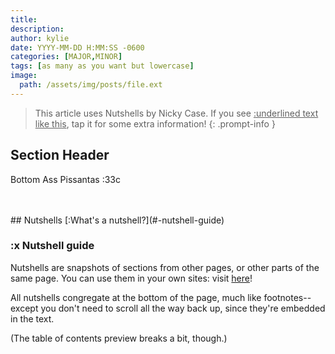 ```yaml
---
title: 
description: 
author: kylie
date: YYYY-MM-DD H:MM:SS -0600
categories: [MAJOR,MINOR]
tags: [as many as you want but lowercase]
image: 
  path: /assets/img/posts/file.ext
---
```


<script src="https://cdn.jsdelivr.net/gh/ncase/nutshell/nutshell.js"></script>
<script>
Nutshell.setOptions({
    startOnLoad: true, // Start Nutshell on load? (default: true)
    lang: 'en', // Language (default: 'en', which is English)
    dontEmbedHeadings: true, // If 'true', removes the "embed this as a nutshell" option on headings
});
</script><!-- enables Nutshell by Nicky Case -->

> This article uses Nutshells by Nicky Case. If you see <u>:underlined text like this</u>, tap it for some extra information!
{: .prompt-info }

## Section Header

Bottom Ass Pissantas :33c



<BR>
<BR>
## Nutshells
[:What's a nutshell?](#-nutshell-guide)

### :x Nutshell guide
  Nutshells are snapshots of sections from other pages, or other parts of the same page. You can use them in your own sites: visit [here](https://ncase.me/nutshell/)!

  All nutshells congregate at the bottom of the page, much like footnotes--except you don't need to scroll all the way back up, since they're embedded in the text.

  (The table of contents preview breaks a bit, though.)
